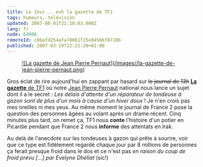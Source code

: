 ```yaml
---
title: Le Jour... euh la gazette de TF1
tags: humeurs, télévision
updated: 2007-08-01T21:10:03.000Z
lang: fr
node: 64906
remoteId: c0bafd254afa70861f25e04566f87106
published: 2007-03-19T22:21:26+01:00
---
```

 


<figure class="object-left"><a href="/images/la-gazette-de-jean-pierre-pernaut.png">![La gazette de Jean Pierre Pernaut](/images//la-gazette-de-jean-pierre-pernaut.png)
</a></figure>


Gros éclat de rire aujourd'hui en zappant par hasard sur <strike>le journal de 13h</strike>
[**La gazette** de TF1](http://videos.tf1.fr/video/news/) où notre [Jean Pierre Pernaut](http://fr.wikipedia.org/wiki/Jean-Pierre_Pernaut) national nous lance un sujet dont il a le secret : *Les délais d'attente d'un réparateur de tondeuse à gazon sont de plus d'un mois à cause d'un hiver doux* ! Je n'en crois pas mes oreilles ni mes yeux. Au même moment le journal de France 2 pose la question des personnes âgées au volant après un drame récent. Cinq minutes plus tard, on remet ça, TF1 nous **conte** l'histoire d'un potier en Picardie pendant que France 2 nous **informe** des attentats en Irak.

 
Au delà de l'anecdote sur les tondeuses à gazon qui prête à sourire, voir que ce type est fidèlement regardé chaque jour par 8 millions de personnes ça ferait presque froid dans le dos et ce n'est pas *en raison du coup de froid prévu [...] par Evelyne Dhéliat* (sic!)

